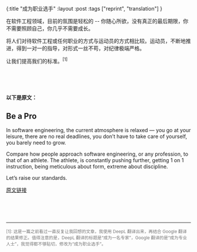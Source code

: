 {:title "成为职业选手"
 :layout :post
 :tags  ["reprint", "translation"]
}

在软件工程领域，目前的氛围是轻松的 -- 你随心所欲，没有真正的最后期限，你不需要照顾自己，你几乎不需要成长。

将人们对待软件工程或任何职业的方式与运动员的方式相比较。运动员，不断地推进，得到一对一的指导，对形式一丝不苟，对纪律极端严格。

让我们提高我们的标准。<sup>[1]</sup>

<br><br><br>

**以下是原文：**

## Be a Pro

In software engineering, the current atmosphere is relaxed — you go at your leisure, there are no real deadlines, you don’t have to take care of yourself, you barely need to grow.

Compare how people approach software engineering, or any profession, to that of an athlete. The athlete, is constantly pushing further, getting 1 on 1 instruction, being meticulous about form, extreme about discipline.

Let’s raise our standards.

[原文链接](https://stopa.io/post/174)

<br><br><br>

---

<small style="color:#777">
[1]: 这是一篇之前看过一直反复让我回想的文章，我使用 DeepL 翻译出来，再结合 Google 翻译的结果修正。值得注意的是，DeepL 翻译的标题是“成为一名专家”，Google 翻译的是“成为专业人士”，我觉得都不够贴切，修改为“成为职业选手”。
</samll>